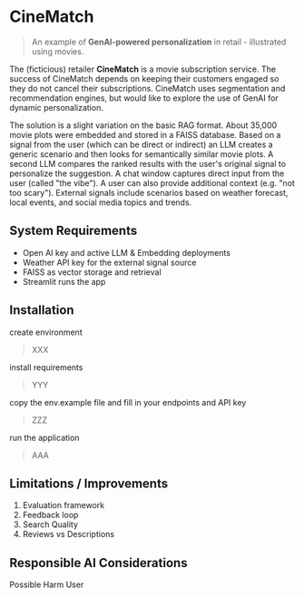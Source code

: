 # CineMatch
> An example of **GenAI-powered personalization** in retail - illustrated using movies.

The (ficticious) retailer **CineMatch** is a movie subscription service. 
The success of CineMatch depends on keeping their customers engaged so they do not cancel their subscriptions.
CineMatch uses segmentation and recommendation engines, but would like to explore the use of GenAI for dynamic personalization.

The solution is a slight variation on the basic RAG format. About 35,000 movie plots were embedded and stored in a FAISS database.
Based on a signal from the user (which can be direct or indirect) an LLM creates a generic scenario and then looks for semantically similar movie plots. A second LLM compares the ranked results with the user's original signal to personalize the suggestion.  A chat window captures direct input from the user (called "the vibe"). A user can also provide additional context (e.g. "not too scary"). External signals include scenarios based on weather forecast, local events, and social media topics and trends. 

## System Requirements
- Open AI key and active LLM & Embedding deployments
- Weather API key for the external signal source
- FAISS as vector storage and retrieval
- Streamlit runs the app

## Installation
create environment
> XXX

install requirements
> YYY

copy the env.example file and fill in your endpoints and API key
> ZZZ

run the application
> AAA

## Limitations / Improvements
1. Evaluation framework
2. Feedback loop
3. Search Quality
4. Reviews vs Descriptions

## Responsible AI Considerations
Possible Harm
User 
